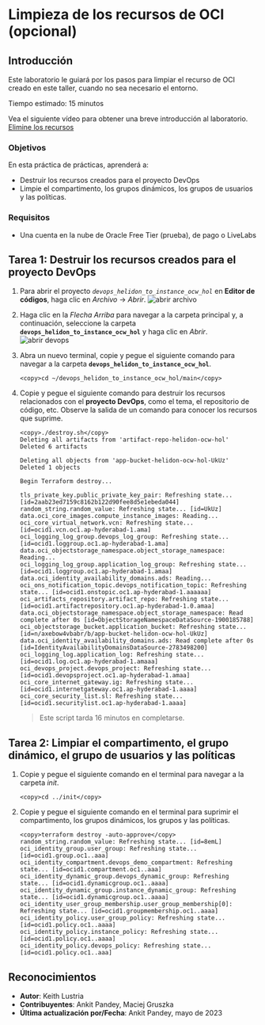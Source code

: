 # Limpieza de los recursos de OCI (opcional)

## Introducción

Este laboratorio le guiará por los pasos para limpiar el recurso de OCI creado en este taller, cuando no sea necesario el entorno.

Tiempo estimado: 15 minutos

Vea el siguiente vídeo para obtener una breve introducción al laboratorio. [Elimine los recursos](videohub:1_cyuzrf2g)

### Objetivos

En esta práctica de prácticas, aprenderá a:

*   Destruir los recursos creados para el proyecto DevOps
*   Limpie el compartimento, los grupos dinámicos, los grupos de usuarios y las políticas.

### Requisitos

*   Una cuenta en la nube de Oracle Free Tier (prueba), de pago o LiveLabs

## Tarea 1: Destruir los recursos creados para el proyecto DevOps

1.  Para abrir el proyecto _`devops_helidon_to_instance_ocw_hol`_ en **Editor de códigos**, haga clic en _Archivo_ -> _Abrir_. ![abrir archivo](images/open-file.png)
    
2.  Haga clic en la _Flecha Arriba_ para navegar a la carpeta principal y, a continuación, seleccione la carpeta **`devops_helidon_to_instance_ocw_hol`** y haga clic en _Abrir_. ![abrir devops](images/open-devops.png)
    
3.  Abra un nuevo terminal, copie y pegue el siguiente comando para navegar a la carpeta **`devops_helidon_to_instance_ocw_hol`**.
    
        <copy>cd ~/devops_helidon_to_instance_ocw_hol/main</copy>
        
4.  Copie y pegue el siguiente comando para destruir los recursos relacionados con el **proyecto DevOps**, como el tema, el repositorio de código, etc. Observe la salida de un comando para conocer los recursos que suprime.
    
        <copy>./destroy.sh</copy>
        Deleting all artifacts from 'artifact-repo-helidon-ocw-hol'
        Deleted 6 artifacts
        
        Deleting all objects from 'app-bucket-helidon-ocw-hol-UkUz'
        Deleted 1 objects
        
        Begin Terraform destroy...
        
        tls_private_key.public_private_key_pair: Refreshing state... [id=2aab23ed7159c8162b122d90fee8d5e1ebeda044]
        random_string.random_value: Refreshing state... [id=UkUz]
        data.oci_core_images.compute_instance_images: Reading...
        oci_core_virtual_network.vcn: Refreshing state... [id=ocid1.vcn.oc1.ap-hyderabad-1.ama]
        oci_logging_log_group.devops_log_group: Refreshing state... [id=ocid1.loggroup.oc1.ap-hyderabad-1.ama]
        data.oci_objectstorage_namespace.object_storage_namespace: Reading...
        oci_logging_log_group.application_log_group: Refreshing state... [id=ocid1.loggroup.oc1.ap-hyderabad-1.amaa]
        data.oci_identity_availability_domains.ads: Reading...
        oci_ons_notification_topic.devops_notification_topic: Refreshing state... [id=ocid1.onstopic.oc1.ap-hyderabad-1.aaaaaa]
        oci_artifacts_repository.artifact_repo: Refreshing state... [id=ocid1.artifactrepository.oc1.ap-hyderabad-1.0.amaa]
        data.oci_objectstorage_namespace.object_storage_namespace: Read complete after 0s [id=ObjectStorageNamespaceDataSource-1900185788]
        oci_objectstorage_bucket.application_bucket: Refreshing state... [id=n/axebow4vbabr/b/app-bucket-helidon-ocw-hol-UkUz]
        data.oci_identity_availability_domains.ads: Read complete after 0s [id=IdentityAvailabilityDomainsDataSource-2783498200]
        oci_logging_log.application_log: Refreshing state... [id=ocid1.log.oc1.ap-hyderabad-1.amaaa]
        oci_devops_project.devops_project: Refreshing state... [id=ocid1.devopsproject.oc1.ap-hyderabad-1.amaa]
        oci_core_internet_gateway.ig: Refreshing state... [id=ocid1.internetgateway.oc1.ap-hyderabad-1.aaaa]
        oci_core_security_list.sl: Refreshing state... [id=ocid1.securitylist.oc1.ap-hyderabad-1.aaaa]
        
    
    > Este script tarda 16 minutos en completarse.
    

## Tarea 2: Limpiar el compartimento, el grupo dinámico, el grupo de usuarios y las políticas

1.  Copie y pegue el siguiente comando en el terminal para navegar a la carpeta _init_.
    
        <copy>cd ../init</copy>
        
2.  Copie y pegue el siguiente comando en el terminal para suprimir el compartimento, los grupos dinámicos, los grupos y las políticas.
    
        <copy>terraform destroy -auto-approve</copy>
        random_string.random_value: Refreshing state... [id=8emL]
        oci_identity_group.user_group: Refreshing state... [id=ocid1.group.oc1..aaa]
        oci_identity_compartment.devops_demo_compartment: Refreshing state... [id=ocid1.compartment.oc1..aaa]
        oci_identity_dynamic_group.devops_dynamic_group: Refreshing state... [id=ocid1.dynamicgroup.oc1..aaaa]
        oci_identity_dynamic_group.instance_dynamic_group: Refreshing state... [id=ocid1.dynamicgroup.oc1..aaaa]
        oci_identity_user_group_membership.user_group_membership[0]: Refreshing state... [id=ocid1.groupmembership.oc1..aaaa]
        oci_identity_policy.user_group_policy: Refreshing state... [id=ocid1.policy.oc1..aaaa]
        oci_identity_policy.instance_policy: Refreshing state... [id=ocid1.policy.oc1..aaaa]
        oci_identity_policy.devops_policy: Refreshing state... [id=ocid1.policy.oc1..aaa]
        

## Reconocimientos

*   **Autor**: Keith Lustria
*   **Contribuyentes**: Ankit Pandey, Maciej Gruszka
*   **Última actualización por/Fecha**: Ankit Pandey, mayo de 2023